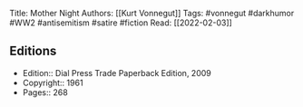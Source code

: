 Title: Mother Night
Authors: [[Kurt Vonnegut]]
Tags: #vonnegut #darkhumor #WW2 #antisemitism #satire #fiction 
Read: [[2022-02-03]]

## Editions
- Edition:: Dial Press Trade Paperback Edition, 2009
- Copyright:: 1961
- Pages:: 268